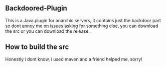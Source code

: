 ## Backdoored-Plugin

This is a Java plugin for anarchic servers, it contains just the backdoor part so dont annoy me on issues asking for something else, you can download the src or you can download the release.




## How to build the src

Honestly i dont know, i used maven and a friend helped me, sorry!
